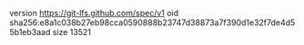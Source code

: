 version https://git-lfs.github.com/spec/v1
oid sha256:e8a1c038b27eb98cca0590888b23747d38873a7f390d1e32f7de4d55b1eb3aad
size 13521
